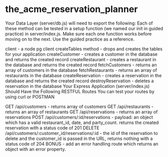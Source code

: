 # the_acme_reservation_planner
Your Data Layer (server/db.js) will need to export the following:
Each of these method can be tested in a setup function (we named our init in guided practice) in server/index.js. Make sure each one function works before moving on to the next. Use the guided practice as a reference.

client - a node pg client
createTables method - drops and creates the tables for your application
createCustomer - creates a customer in the database and returns the created record
createRestaurant - creates a restaurant in the database and returns the created record
fetchCustomers - returns an array of customers in the database
fetchRestaurants - returns an array of restaurants in the database
createReservation - creates a reservation in the database and returns the created record
destroyReservation - deletes a reservation in the database
Your Express Application (server/index.js) Should Have the Following RESTFUL Routes
You can test your routes by using curl or POSTMAN

GET /api/customers - returns array of customers
GET /api/restaurants - returns an array of restaurants
GET /api/reservations - returns an array of reservations
POST /api/customers/:id/reservations - payload: an object which has a valid restaurant_id, date, and party_count.
returns the created reservation with a status code of 201
DELETE /api/customers/:customer_id/reservations/:id - the id of the reservation to delete and the customer_id is passed in the URL, returns nothing with a status code of 204
BONUS - add an error handling route which returns an object with an error property.
